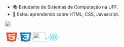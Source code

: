 - 📚 Estudante de Sistemas de Computação na UFF.
- 🌱 Estou aprendendo sobre HTML, CSS, Javascript.



<span align="left">
  <a href="https://www.linkedin.com/in/filipeveloso-/" alt="LinkedIn">
  <img src="https://img.shields.io/badge/-Linkedin-0e76a8?style=flat-square&logo=Linkedin&logoColor=white&link=https://www.linkedin.com/in/milecruz26/" />
  </a>
</span>
<div align="left">
  <a href="https://github.com/filipe-veloso">
</div>




  
  <div style="display: inline_block"><br>
  <img align="center" alt="HTML" height="30" width="40" src="https://raw.githubusercontent.com/devicons/devicon/master/icons/html5/html5-original.svg">
  <img align="center" alt="CSS" height="30" width="40" src="https://raw.githubusercontent.com/devicons/devicon/master/icons/css3/css3-original.svg">
  <img align="center" height="30" width="40" src="https://cdn.jsdelivr.net/gh/devicons/devicon/icons/javascript/javascript-original.svg"> 
  <img align="center" height="30"  width="40" src="https://raw.githubusercontent.com/github/explore/80688e429a7d4ef2fca1e82350fe8e3517d3494d/topics/react/react.png" alt="React">

